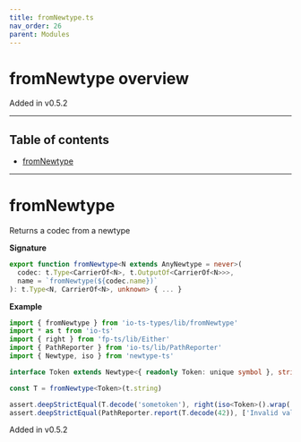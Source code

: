 ```yaml
---
title: fromNewtype.ts
nav_order: 26
parent: Modules
---
```


# fromNewtype overview

Added in v0.5.2

---

<h2 class="text-delta">Table of contents</h2>

- [fromNewtype](#fromnewtype)

---

# fromNewtype

Returns a codec from a newtype

**Signature**

```ts
export function fromNewtype<N extends AnyNewtype = never>(
  codec: t.Type<CarrierOf<N>, t.OutputOf<CarrierOf<N>>>,
  name = `fromNewtype(${codec.name})`
): t.Type<N, CarrierOf<N>, unknown> { ... }
```

**Example**

```ts
import { fromNewtype } from 'io-ts-types/lib/fromNewtype'
import * as t from 'io-ts'
import { right } from 'fp-ts/lib/Either'
import { PathReporter } from 'io-ts/lib/PathReporter'
import { Newtype, iso } from 'newtype-ts'

interface Token extends Newtype<{ readonly Token: unique symbol }, string> {}

const T = fromNewtype<Token>(t.string)

assert.deepStrictEqual(T.decode('sometoken'), right(iso<Token>().wrap('sometoken')))
assert.deepStrictEqual(PathReporter.report(T.decode(42)), ['Invalid value 42 supplied to : fromNewtype(string)'])
```

Added in v0.5.2
